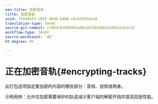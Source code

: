 ```yaml
---
seo-title: 加密音轨
title: 加密音轨
uuid: 75444553-cb55-4beb-b486-c6c615b54ca0
translation-type: tm+mt
source-git-commit: c78d3c87848943a0be3433b2b6a543822a7e1c15
workflow-type: tm+mt
source-wordcount: '45'
ht-degree: 0%

---
```



# 正在加密音轨{#encrypting-tracks}

此打包选项指定要加密的内容的哪些部分：音频、视频或两者。

示例用例：允许仅加密需要保护的轨道减少客户端的解密开销并提高回放性能。
